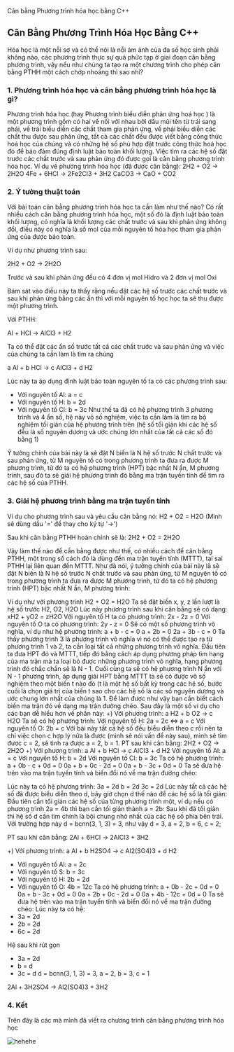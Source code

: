 Cân bằng Phương trình hóa học bằng C++

## Cân Bằng Phương Trình Hóa Học Bằng C++
Hóa học là một nỗi sợ và có thể nói là nỗi ám ảnh của đa số học sinh phải không nào, các phương trình thực sự quá phức tạp ở giai đoạn cân bằng phương trình, vậy nếu như chúng ta tạo ra một chương trình cho phép cân bằng PTHH một cách chớp nhoáng thì sao nhỉ?

### 1. Phương trình hóa học và cân bằng phương trình hóa học là gì?
Phương trình hóa học (hay Phương trình biểu diễn phản ứng hoá học ) là một phương trình gồm có hai vế nối với nhau bởi dấu mũi tên từ trái sang phải, vế trái biểu diễn các chất tham gia phản ứng, vế phải biểu diễn các chất thu được sau phản ứng, tất cả các chất đều được viết bằng công thức hoá học của chúng và có những hệ số phù hợp đặt trước công thức hoá học đó để bảo đảm đúng định luật bảo toàn khối lượng.
Việc tìm ra các hệ số đặt trước các chất trước và sau phản ứng đó được gọi là cân bằng phương trình hóa học.
Ví dụ về phương trình hóa học (đã được cân bằng):
2H2 + O2 → 2H2O
4Fe + 6HCl → 2Fe2Cl3 + 3H2
CaCO3 → CaO + CO2
### 2. Ý tưởng thuật toán
Với bài toán cân bằng phương trình hóa học ta cần làm như thế nào? Có rất nhiều cách cân bằng phương trình hóa học, một số đó là định luật bảo toàn khối lượng, có nghĩa là khối lượng các chất trước và sau khi phản ứng không đổi, điều này có nghĩa là số mol của mỗi nguyên tố hóa học tham gia phản ứng của được bảo toàn.

Ví dụ như phương trình sau:

2H2 + O2 → 2H2O

Trước và sau khi phản ứng đều có 4 đơn vị mol Hidro và 2 đơn vị mol Oxi

Bám sát vào điều này ta thấy rằng nếu đặt các hệ số trước các chất trước và sau khi phản ứng bằng các ẩn thì với mỗi nguyên tố học học ta sẽ thu được một phương trình.

Với PTHH:

Al + HCl  → AlCl3 + H2

Ta có thể đặt các ẩn số trước tất cả các chất trước và sau phản ứng và việc của chúng ta cần làm là tìm ra chúng

a Al + b HCl  → c AlCl3 + d H2

Lúc này ta áp dụng định luật bảo toàn nguyên tố ta có các phương trình sau:

- Với nguyên tố Al: a = c
- Với nguyên tố H: b = 2d
- Với nguyên tố Cl: b = 3c
Như thế ta đã có hệ phương trình 3 phương trình và 4 ẩn số, hệ này vô số nghiệm, việc ta cần làm là tìm ra bộ nghiệm tối giản của hệ phương trình trên (hệ số tối giản khi các hệ số đều là số nguyên dương và ước chúng lớn nhất của tất cả các số đó bằng 1)

Ý tưởng chính của bài này là sẽ đặt N biến là N hệ số trước N chất trước và sau phản ứng, từ M nguyên tố có trong phương trình ta đưa ra được M phương trình, từ đó ta có hệ phương trình (HPT) bậc nhất N ẩn, M phương trình, sau đó ta sẽ giải hệ phương trình đó bằng ma trận tuyến tính để tìm ra các hệ số của PTHH.

### 3. Giải hệ phương trình bằng ma trận tuyến tính
Ví dụ cho phương trình sau và yêu cầu cân bằng nó:
H2 + O2 = H2O (Mình sẽ dùng dấu '=' để thay cho ký tự '→')

Sau khi cân bằng PTHH hoàn chỉnh sẽ là:
2H2 + O2 = 2H2O

Vậy làm thế nào để cần bằng được như thế, có nhiều cách để cân bằng PTHH, một trong số cách đó là dùng đến ma trận tuyến tính (MTTT), tại sai PTHH lại liên quan đến MTTT.
Như đã nói, ý tưởng chính của bài này là sẽ đặt N biến là N hệ số trước N chất trước và sau phản ứng, từ M nguyên tố có trong phương trình ta đưa ra được M phương trình, từ đó ta có hệ phương trình (HPT) bậc nhất N ẩn, M phương trình:

Ví dụ như với phương trình H2 + O2 = H2O
Ta sẽ đặt biến x, y, z lần lượt là hệ số trước H2, O2, H2O
Lúc này phương trình sau khi cân bằng sẽ có dạng:
xH2 + yO2 = zH2O
Với nguyên tố H ta có phương trình: 2x - 2z = 0
Với nguyên tố O ta có phương trình: 2y - z = 0
Sẽ có một số phương trình vô nghĩa, ví dụ như hệ phương trình:
a + b - c = 0
a + 2b = 0
2a + 3b - c = 0
Ta thấy phương trình 3 là phương trình vô nghĩa vì nó có thể được tạo ra từ phương trình 1 và 2, ta cần loại tất cả những phương trình vô nghĩa.
Đầu tiên ta đưa HPT đó và MTTT, tiếp đó bằng cách áp dụng phương pháp tìm hạng của ma trận mà ta loại bỏ được những phương trình vô nghĩa, hạng phương trình đó chắc chắn sẽ là N - 1.
Cuối cùng ta sẽ có hệ phương trình N ẩn với N - 1 phương trình, áp dụng giải HPT bằng MTTT ta sẽ có được vô số nghiệm theo một biến t nào đó (t là một hệ số bất kỳ trong các hệ số, bước cuối là chọn giá trị của biến t sao cho các hệ số là các số nguyên dương và ước chung lớn nhất của chúng là 1.
Để làm được như vậy bạn cần biết cách biến ma trận đó về dạng ma trận đường chéo.
Sau đây là một số ví dụ cho các bạn dễ hiểu hơn về phần này:
+) Với phương trình:
a H2 + b O2 → c H2O
Ta sẽ có hệ phương trình:
Với nguyên tố H: 2a = 2c <=> a = c
Với nguyên tố O: 2b = c
Với bài này tất cả hệ số đều biễu diễn theo c rồi nên ta chỉ việc chọn c hợp lý nữa là được (mình sẽ nói vấn đề này sau), mình sẽ tìm đươc c = 2, sẽ tình ra được a = 2, b = 1.
PT sau khi cân bằng: 2H2 + O2 → 2H2O
+) Với phương trình:
a Al + b HCl  → c AlCl3 + d H2
Với nguyên tố Al: a = c
Với nguyên tố H: b = 2d
Với nguyên tố Cl: b = 3c
Ta có hệ phương trình:
a + 0b - c + 0d = 0
0a + b + 0c - 2d = 0
0a + b - 3c + 0d = 0
Ta sẽ đưa hệ trên vào ma trận tuyến tính và biến đổi nó về ma trận đường chéo:
 
Lúc này ta có hệ phương trình:
3a = 2d
b = 2d
3c = 2d
Lúc này tất cả các hệ số đã được biểu diễn theo d, bây giờ chọn d thế nào để các hệ số là tối giản:
Đầu tiên cần tối giản các hệ số của từng phương trình một, ví dụ nếu có phương trình 2a = 4b thì bạn cần tối giản thành a = 2b:
Sau khi đã tối giản thì hệ số d cần tìm chính là bội chung nhỏ nhất của các hệ số phía bên trái.
Với trường hợp này d = bcnn(3, 1, 3) = 3, như vậy d = 3, a = 2, b = 6, c = 2;

PT sau khi cân bằng:
2Al + 6HCl  → 2AlCl3 + 3H2

+) Với phương trình:
a Al + b H2SO4 → c Al2(SO4)3 + d H2
- Với nguyên tố Al: a = 2c
- Với nguyên tố S: b = 3c
- Với nguyên tố H: 2b = 2d
- Với nguyên tố O: 4b = 12c
Ta có hệ phương trình:
a + 0b - 2c + 0d = 0
0a + b - 3c + 0d = 0
0a + 2b + 0c - 2d = 0
0a + 4b - 12c + 0d = 0
Ta sẽ đưa hệ trên vào ma trận tuyến tính và biến đổi nó về ma trận đường chéo:
 Lúc này ta có hệ:
- 3a = 2d
- 2b = 2d
- 6c = 2d

Hệ sau khi rút gọn
- 3a = 2d
- b = d
- 3c = d
d = bcnn(3, 1, 3) = 3, a = 2, b = 3, c = 1

2Al + 3H2SO4 → Al2(SO4)3 + 3H2

### 4. Kết
Trên đây là các mà mình đã viết ra chương trình cân bằng phương trình hóa học

![hehehe](https://github.com/user-attachments/assets/45b36a1d-02c5-4736-a063-402afd172f7a)

